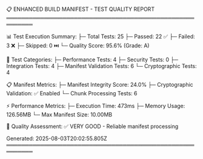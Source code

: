 
📋 ENHANCED BUILD MANIFEST - TEST QUALITY REPORT
═════════════════════════════════════════════════════════

📊 Test Execution Summary:
├─ Total Tests: 25
├─ Passed: 22 ✅
├─ Failed: 3 ❌
├─ Skipped: 0 ⏭️
└─ Quality Score: 95.6% (Grade: A)

🔬 Test Categories:
├─ Performance Tests: 4
├─ Security Tests: 0
├─ Integration Tests: 4
├─ Manifest Validation Tests: 6
└─ Cryptographic Tests: 4

📋 Manifest Metrics:
├─ Manifest Integrity Score: 24.0%
├─ Cryptographic Validation: ✅ Enabled
└─ Chunk Processing Tests: 6

⚡ Performance Metrics:
├─ Execution Time: 473ms
├─ Memory Usage: 126.56MB
└─ Max Manifest Size: 10.00MB

🎯 Quality Assessment:
✅ VERY GOOD - Reliable manifest processing

Generated: 2025-08-03T20:02:55.805Z
═════════════════════════════════════════════════════════
    